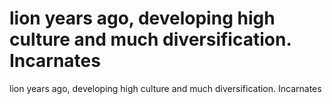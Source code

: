 # lion years ago, developing high culture and much diversification. Incarnates

lion years ago, developing high culture and much diversification. Incarnates